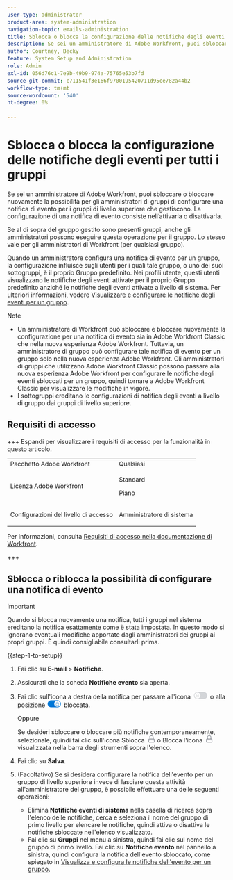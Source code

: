 ```yaml
---
user-type: administrator
product-area: system-administration
navigation-topic: emails-administration
title: Sblocca o blocca la configurazione delle notifiche degli eventi per tutti i gruppi
description: Se sei un amministratore di Adobe Workfront, puoi sbloccare o bloccare nuovamente la possibilità per gli amministratori di gruppi di configurare una notifica di evento per i gruppi di livello superiore che gestiscono. La configurazione di una notifica di evento consiste nell’attivarla o disattivarla.
author: Courtney, Becky
feature: System Setup and Administration
role: Admin
exl-id: 056d76c1-7e9b-49b9-974a-75765e53b7fd
source-git-commit: c711541f3e166f9700195420711d95ce782a44b2
workflow-type: tm+mt
source-wordcount: '540'
ht-degree: 0%

---
```


# Sblocca o blocca la configurazione delle notifiche degli eventi per tutti i gruppi

Se sei un amministratore di Adobe Workfront, puoi sbloccare o bloccare nuovamente la possibilità per gli amministratori di gruppi di configurare una notifica di evento per i gruppi di livello superiore che gestiscono. La configurazione di una notifica di evento consiste nell’attivarla o disattivarla.

Se al di sopra del gruppo gestito sono presenti gruppi, anche gli amministratori possono eseguire questa operazione per il gruppo. Lo stesso vale per gli amministratori di Workfront (per qualsiasi gruppo).

Quando un amministratore configura una notifica di evento per un gruppo, la configurazione influisce sugli utenti per i quali tale gruppo, o uno dei suoi sottogruppi, è il proprio Gruppo predefinito. Nei profili utente, questi utenti visualizzano le notifiche degli eventi attivate per il proprio Gruppo predefinito anziché le notifiche degli eventi attivate a livello di sistema. Per ulteriori informazioni, vedere [Visualizzare e configurare le notifiche degli eventi per un gruppo](../../../administration-and-setup/manage-groups/create-and-manage-groups/view-and-configure-event-notifications-group.md).

>[!NOTE]
>
>* Un amministratore di Workfront può sbloccare e bloccare nuovamente la configurazione per una notifica di evento sia in Adobe Workfront Classic che nella nuova esperienza Adobe Workfront. Tuttavia, un amministratore di gruppo può configurare tale notifica di evento per un gruppo solo nella nuova esperienza Adobe Workfront. Gli amministratori di gruppi che utilizzano Adobe Workfront Classic possono passare alla nuova esperienza Adobe Workfront per configurare le notifiche degli eventi sbloccati per un gruppo, quindi tornare a Adobe Workfront Classic per visualizzare le modifiche in vigore.
>* I sottogruppi ereditano le configurazioni di notifica degli eventi a livello di gruppo dai gruppi di livello superiore.
>

## Requisiti di accesso

+++ Espandi per visualizzare i requisiti di accesso per la funzionalità in questo articolo.

<table style="table-layout:auto"> 
 <col> 
 <col> 
 <tbody> 
  <tr> 
   <td role="rowheader">Pacchetto Adobe Workfront</td> 
   <td>Qualsiasi</td> 
  </tr> 
  <tr> 
   <td role="rowheader">Licenza Adobe Workfront</td> 
   <td>
   <p>Standard</p>
   <p>Piano</p></td> 
  </tr> 
  <tr> 
   <td role="rowheader">Configurazioni del livello di accesso</td> 
   <td> <p>Amministratore di sistema</p> </td> 
  </tr> 
 </tbody> 
</table>

Per informazioni, consulta [Requisiti di accesso nella documentazione di Workfront](/help/quicksilver/administration-and-setup/add-users/access-levels-and-object-permissions/access-level-requirements-in-documentation.md).

+++

## Sblocca o riblocca la possibilità di configurare una notifica di evento

>[!IMPORTANT]
>
>Quando si blocca nuovamente una notifica, tutti i gruppi nel sistema ereditano la notifica esattamente come è stata impostata. In questo modo si ignorano eventuali modifiche apportate dagli amministratori dei gruppi ai propri gruppi. È quindi consigliabile consultarli prima.

{{step-1-to-setup}}

1. Fai clic su **E-mail** > **Notifiche**.

1. Assicurati che la scheda **Notifiche evento** sia aperta.
1. Fai clic sull&#39;icona a destra della notifica per passare all&#39;icona ![Blocca](assets/lock-toggle-button.png) o alla posizione ![Sblocca icona](assets/unlock-toggle-button.png) bloccata.

   Oppure

   Se desideri sbloccare o bloccare più notifiche contemporaneamente, selezionale, quindi fai clic sull&#39;icona Sblocca ![Sblocca](assets/unlock-icon-toolbar.png) o Blocca l&#39;icona ![Blocca](assets/lock-icon-locked-qs.png) visualizzata nella barra degli strumenti sopra l&#39;elenco.

1. Fai clic su **Salva**.
1. (Facoltativo) Se si desidera configurare la notifica dell&#39;evento per un gruppo di livello superiore invece di lasciare questa attività all&#39;amministratore del gruppo, è possibile effettuare una delle seguenti operazioni:

   * Elimina **Notifiche eventi di sistema** nella casella di ricerca sopra l&#39;elenco delle notifiche, cerca e seleziona il nome del gruppo di primo livello per elencare le notifiche, quindi attiva o disattiva le notifiche sbloccate nell&#39;elenco visualizzato.
   * Fai clic su **Gruppi** nel menu a sinistra, quindi fai clic sul nome del gruppo di primo livello. Fai clic su **Notifiche evento** nel pannello a sinistra, quindi configura la notifica dell&#39;evento sbloccato, come spiegato in [Visualizza e configura le notifiche dell&#39;evento per un gruppo](../../../administration-and-setup/manage-groups/create-and-manage-groups/view-and-configure-event-notifications-group.md).
